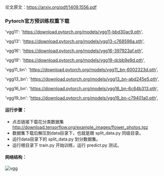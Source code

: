 论文原文：https://arxiv.org/pdf/1409.1556.pdf

### Pytorch官方预训练权重下载
'vgg11': 'https://download.pytorch.org/models/vgg11-bbd30ac9.pth',

'vgg13': 'https://download.pytorch.org/models/vgg13-c768596a.pth',

'vgg16': 'https://download.pytorch.org/models/vgg16-397923af.pth',

'vgg19': 'https://download.pytorch.org/models/vgg19-dcbb9e9d.pth',

'vgg11_bn': 'https://download.pytorch.org/models/vgg11_bn-6002323d.pth',

'vgg13_bn': 'https://download.pytorch.org/models/vgg13_bn-abd245e5.pth',

'vgg16_bn': 'https://download.pytorch.org/models/vgg16_bn-6c64b313.pth',

'vgg19_bn': 'https://download.pytorch.org/models/vgg19_bn-c79401a0.pth',

#### 运行步骤：

+ 点击链接下载花分类数据集 http://download.tensorflow.org/example_images/flower_photos.tgz
+ 数据集下载后解压到data目录下，也就是跟 split_data.py 同级目录。
+ 运行data目录下的 split_data.py 划分数据集。
+ 运行根目录下 train.py 开始训练，运行 predict.py 测试。



#### 网络结构：

![vgg](https://images.cnblogs.com/cnblogs_com/blogs/471668/galleries/1907323/o_220322051641_vgg.png)



